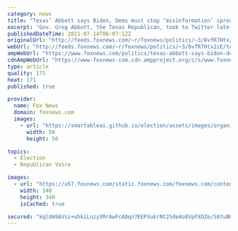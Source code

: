 ```yaml
---
category: news
title: "Texas’ Abbott says Biden, Dems must stop ‘misinformation’ spread on voting bill"
excerpt: "Gov. Greg Abbott, the Texas Republican, took to Twitter late Tuesday to blame President Biden for willfully spreading “misinformation” about the state GOP’s sweeping elections overhaul bill."
publishedDateTime: 2021-07-14T06:07:12Z
originalUrl: "http://feeds.foxnews.com/~r/foxnews/politics/~3/8vfR7Htx2zE/texas-abbott-says-biden-dems-must-stop-misinformation-spread-on-voting-bill"
webUrl: "http://feeds.foxnews.com/~r/foxnews/politics/~3/8vfR7Htx2zE/texas-abbott-says-biden-dems-must-stop-misinformation-spread-on-voting-bill"
ampWebUrl: "https://www.foxnews.com/politics/texas-abbott-says-biden-dems-must-stop-misinformation-spread-on-voting-bill.amp"
cdnAmpWebUrl: "https://www-foxnews-com.cdn.ampproject.org/c/s/www.foxnews.com/politics/texas-abbott-says-biden-dems-must-stop-misinformation-spread-on-voting-bill.amp"
type: article
quality: 171
heat: 171
published: true

provider:
  name: Fox News
  domain: foxnews.com
  images:
    - url: "https://smartableai.github.io/election/assets/images/organizations/foxnews.com-50x50.jpg"
      width: 50
      height: 50

topics:
  - Election
  - Republican Voice

images:
  - url: "https://a57.foxnews.com/static.foxnews.com/foxnews.com/content/uploads/2018/09/340/340/demarche.jpg?ve=1&tl=1"
    width: 340
    height: 340
    isCached: true

secured: "kqldm9AVsi+uhkiLnzyVRrAwFcA8qn7EEPXukrNt2Sde4o8VpFXOZo/S6tuBHTL3OhTzHyU2TpMt2Ge7br00NrAjamr4mGWESci7iYiMotbaIq6J2HhJI3l6U4FEQ1vI3T05YOWZ6a9Fe7A9fLFo1qgfnTRKV4fronRIGOdFioySBSnfqnWN4ZK7wPZJEKPQGmzGI2cAn1dDDkjJlrX3jG4Y1z5cakkoPpTT4TglzHY5o0npNWG/EC2Rc9BfXJpCTjUYO7CjcU4orRQxyKLzNJ138mCq3muXbaovvsuJK97OMSKyzYVtKext0TabLTBeeMzyXTvbMUX69XVWbiK/kktc0ylo2/+xVU/MxMfnXHY=;CnTylP52uqze6tAYAt7FlQ=="
---
```


